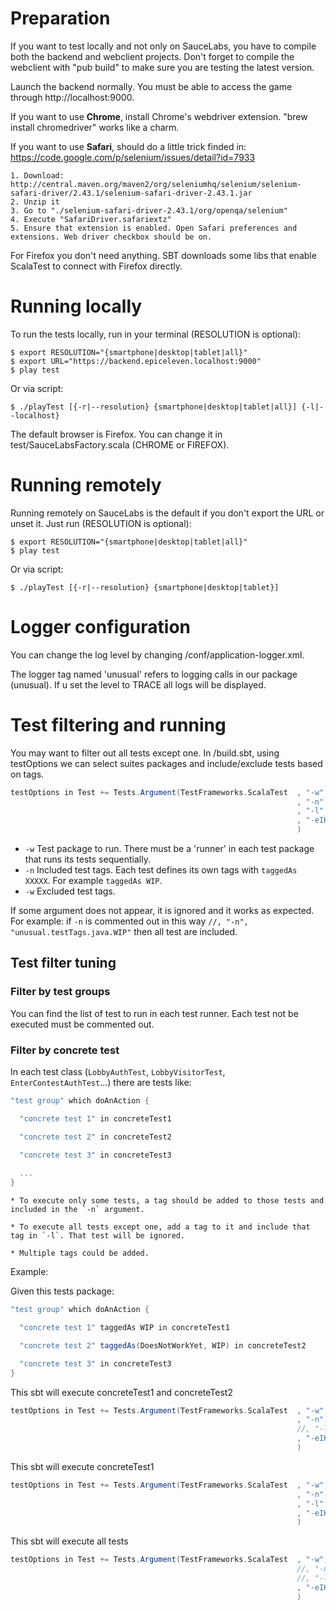 Preparation
===========

If you want to test locally and not only on SauceLabs, you have to compile both the backend and webclient projects.
Don't forget to compile the webclient with "pub build" to make sure you are testing the latest version.

Launch the backend normally. You must be able to access the game through http://localhost:9000.

If you want to use **Chrome**, install Chrome's webdriver extension. "brew install chromedriver" works like a charm.

If you want to use **Safari**, should do a little trick finded in: https://code.google.com/p/selenium/issues/detail?id=7933
    
    1. Download: http://central.maven.org/maven2/org/seleniumhq/selenium/selenium-safari-driver/2.43.1/selenium-safari-driver-2.43.1.jar
    2. Unzip it
    3. Go to "./selenium-safari-driver-2.43.1/org/openqa/selenium"
    4. Execute "SafariDriver.safariextz"
    5. Ensure that extension is enabled. Open Safari preferences and extensions. Web driver checkbox should be on.

For Firefox you don't need anything. SBT downloads some libs that enable ScalaTest to connect with Firefox directly.


Running locally
===============

To run the tests locally, run in your terminal (RESOLUTION is optional):

    $ export RESOLUTION="{smartphone|desktop|tablet|all}"
    $ export URL="https://backend.epiceleven.localhost:9000"
    $ play test
    
Or via script:

    $ ./playTest [{-r|--resolution} {smartphone|desktop|tablet|all}] {-l|--localhost}
    
The default browser is Firefox. You can change it in test/SauceLabsFactory.scala (CHROME or FIREFOX).


Running remotely
================

Running remotely on SauceLabs is the default if you don't export the URL or unset it. Just run (RESOLUTION is optional):

    $ export RESOLUTION="{smartphone|desktop|tablet|all}"
    $ play test
    
Or via script:

    $ ./playTest [{-r|--resolution} {smartphone|desktop|tablet}]

Logger configuration
====================

You can change the log level by changing /conf/application-logger.xml.

The logger tag named 'unusual' refers to logging calls in our package (unusual). If u set the level to TRACE all logs
will be displayed.


Test filtering and running
==========================

You may want to filter out all tests except one. In /build.sbt, using testOptions we can select suites packages and
include/exclude tests based on tags.
```Scala
testOptions in Test += Tests.Argument(TestFrameworks.ScalaTest  , "-w", "unusual.tests.runner" // Paquete de tests
                                                                , "-n", "unusual.testTags.java.WIP" // Incluidas
                                                                , "-l", "unusual.testTags.java.DoesNotWorkYet" // Excluidas
                                                                , "-eIKNCHLPQ"
                                                                )
```

   - `-w` Test package to run. There must be a 'runner' in each test package that runs its tests sequentially.
   - `-n` Included test tags. Each test defines its own tags with `taggedAs XXXXX`. For example `taggedAs WIP`.
   - `-w` Excluded test tags.

If some argument does not appear, it is ignored and it works as expected. For example: if `-n` is commented out in this way 
`//, "-n", "unusual.testTags.java.WIP"`
then all test are included.


Test filter tuning
------------------

### Filter by test groups

You can find the list of test to run in each test runner. Each test not be executed must be commented out.


### Filter by concrete test

In each test class (`LobbyAuthTest`, `LobbyVisitorTest`, `EnterContestAuthTest`...) there are tests like:
```Scala
"test group" which doAnAction {

  "concrete test 1" in concreteTest1

  "concrete test 2" in concreteTest2

  "concrete test 3" in concreteTest3
  
  ...
}
```

    * To execute only some tests, a tag should be added to those tests and included in the `-n` argument.

    * To execute all tests except one, add a tag to it and include that tag in `-l`. That test will be ignored.

    * Multiple tags could be added.


Example:

Given this tests package:
```Scala
"test group" which doAnAction {

  "concrete test 1" taggedAs WIP in concreteTest1

  "concrete test 2" taggedAs(DoesNotWorkYet, WIP) in concreteTest2

  "concrete test 3" in concreteTest3
}
```

This sbt will execute concreteTest1 and concreteTest2
```Scala
testOptions in Test += Tests.Argument(TestFrameworks.ScalaTest  , "-w", "unusual.tests.runner"
                                                                , "-n", "unusual.testTags.java.WIP"
                                                                //, "-l", "unusual.testTags.java.DoesNotWorkYet"
                                                                , "-eIKNCHLPQ"
                                                                )
```     

This sbt will execute concreteTest1
```Scala
testOptions in Test += Tests.Argument(TestFrameworks.ScalaTest  , "-w", "unusual.tests.runner"
                                                                , "-n", "unusual.testTags.java.WIP"
                                                                , "-l", "unusual.testTags.java.DoesNotWorkYet"
                                                                , "-eIKNCHLPQ"
                                                                )
```  

This sbt will execute all tests
```Scala
testOptions in Test += Tests.Argument(TestFrameworks.ScalaTest  , "-w", "unusual.tests.runner"
                                                                //, "-n", "unusual.testTags.java.WIP"
                                                                //, "-l", "unusual.testTags.java.DoesNotWorkYet"
                                                                , "-eIKNCHLPQ"
                                                                )
```
